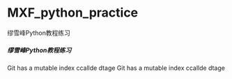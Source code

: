 # MXF_python_practice
缪雪峰Python教程练习
##### 缪雪峰Python教程练习
 Git has a mutable index  ccallde dtage
 Git has a mutable index  ccallde dtage

